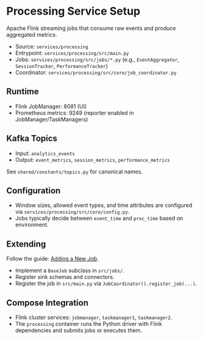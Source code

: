 # Processing Service Setup

Apache Flink streaming jobs that consume raw events and produce aggregated metrics.

- Source: `services/processing`
- Entrypoint: `services/processing/src/main.py`
- Jobs: `services/processing/src/jobs/*.py` (e.g., `EventAggregator`, `SessionTracker`, `PerformanceTracker`)
- Coordinator: `services/processing/src/core/job_coordinator.py`

## Runtime

- Flink JobManager: 8081 (UI)
- Prometheus metrics: 9249 (reporter enabled in JobManager/TaskManagers)

## Kafka Topics

- Input: `analytics_events`
- Output: `event_metrics`, `session_metrics`, `performance_metrics`

See `shared/constants/topics.py` for canonical names.

## Configuration

- Window sizes, allowed event types, and time attributes are configured via `services/processing/src/core/config.py`.
- Jobs typically decide between `event_time` and `proc_time` based on environment.

## Extending

Follow the guide: [Adding a New Job](../../modules/processing/adding-jobs.md).
- Implement a `BaseJob` subclass in `src/jobs/`.
- Register sink schemas and connectors.
- Register the job in `src/main.py` via `JobCoordinator().register_job(...)`.

## Compose Integration

- Flink cluster services: `jobmanager`, `taskmanager1`, `taskmanager2`.
- The `processing` container runs the Python driver with Flink dependencies and submits jobs or executes them.
